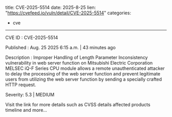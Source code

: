 
title: CVE-2025-5514
date: 2025-8-25
lien: "https://cvefeed.io/vuln/detail/CVE-2025-5514"
categories:
  - cve
---

CVE ID : CVE-2025-5514

Published :  Aug. 25
2025
6:15 a.m. | 43 minutes ago

Description : Improper Handling of Length Parameter Inconsistency vulnerability in web server function on Mitsubishi Electric Corporation MELSEC iQ-F Series CPU module allows a remote unauthenticated attacker to delay the processing of the web server function and prevent legitimate users from utilizing the web server function
by sending a specially crafted HTTP request.

Severity: 5.3 | MEDIUM

Visit the link for more details
such as CVSS details
affected products
timeline
and more...
